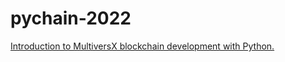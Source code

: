 # pychain-2022

[Introduction to MultiversX blockchain development with Python.](https://www.pychain.org/session/introduction-to-elrond-blockchain-development-with-python)

